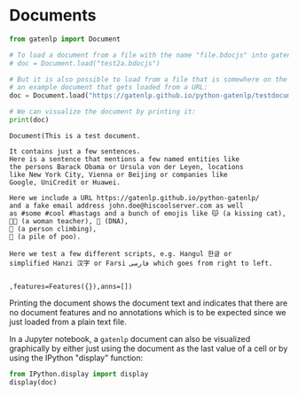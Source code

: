 # Documents


```python
from gatenlp import Document

```


```python
# To load a document from a file with the name "file.bdocjs" into gatenlp simply use:
# doc = Document.load("test2a.bdocjs")

# But it is also possible to load from a file that is somewhere on the internet. For this notebook, we use
# an example document that gets loaded from a URL:
doc = Document.load("https://gatenlp.github.io/python-gatenlp/testdocument1.txt")

# We can visualize the document by printing it:
print(doc)
```

    Document(This is a test document.
    
    It contains just a few sentences. 
    Here is a sentence that mentions a few named entities like 
    the persons Barack Obama or Ursula von der Leyen, locations
    like New York City, Vienna or Beijing or companies like 
    Google, UniCredit or Huawei. 
    
    Here we include a URL https://gatenlp.github.io/python-gatenlp/ 
    and a fake email address john.doe@hiscoolserver.com as well 
    as #some #cool #hastags and a bunch of emojis like 😽 (a kissing cat),
    👩‍🏫 (a woman teacher), 🧬 (DNA), 
    🧗 (a person climbing), 
    💩 (a pile of poo). 
    
    Here we test a few different scripts, e.g. Hangul 한글 or 
    simplified Hanzi 汉字 or Farsi فارسی which goes from right to left. 
    
    
    ,features=Features({}),anns=[])


Printing the document shows the document text and indicates that there are no document features and no 
annotations which is to be expected since we just loaded from a plain text file. 

In a Jupyter notebook, a `gatenlp` document can also be visualized graphically by either just using the document 
as the last value of a cell or by using the IPython "display" function:


```python
from IPython.display import display
display(doc)
```


<div><style>div#GLCLZGFGOU-wrapper: { color: black: !important; }</style>
<div id="GLCLZGFGOU-wrapper">

<div>
<style>
#GLCLZGFGOU-content {
    width: 100%;
    height: 100%;
    font-family: -apple-system, BlinkMacSystemFont, 'Segoe UI', Roboto, Oxygen, Ubuntu, Cantarell, 'Open Sans', 'Helvetica Neue', sans-serif;
}

.GLCLZGFGOU-row {
    width: 100%;
    display: flex;
    flex-direction: row;
    flex-wrap: nowrap;
}

.GLCLZGFGOU-col {
    border: 1px solid grey;
    display: inline-block;
    min-width: 200px;
    padding: 5px;
    /* white-space: normal; */
    /* white-space: pre-wrap; */
    overflow-y: auto;
}

.GLCLZGFGOU-hdr {
    font-size: 1.2rem;
    font-weight: bold;
}

.GLCLZGFGOU-label {
    margin-bottom: -15px;
    display: block;
}

.GLCLZGFGOU-input {
    vertical-align: middle;
    position: relative;
    *overflow: hidden;
}

#GLCLZGFGOU-popup {
    display: none;
    colour: white;
    position: absolute;
    margin-top: 10%;
    margin-left: 10%;
    background: #ff88ff;
    width: 60%;
    height: 60%;
    z-index: 50;
    padding: 25px 25px 25px;
    border: 1px solid black;
    overflow: auto;
}

.GLCLZGFGOU-selection {
    margin-bottom: 5px;
}

.GLCLZGFGOU-featuretable {
    margin-top: 10px;
}

.GLCLZGFGOU-fname {
    text-align: left !important;
    font-weight: bold;
    margin-right: 10px;
}
.GLCLZGFGOU-fvalue {
    text-align: left !important;
}
</style>
  <div id="GLCLZGFGOU-content">
        <div id="GLCLZGFGOU-popup" style="display: none;">
        </div>
        <div class="GLCLZGFGOU-row" id="GLCLZGFGOU-row1" style="height:67vh; min-height:100px;">
            <div id="GLCLZGFGOU-text-wrapper" class="GLCLZGFGOU-col" style="width:70%;">
                <div class="GLCLZGFGOU-hdr" id="GLCLZGFGOU-dochdr"></div>
                <div id="GLCLZGFGOU-text">
                </div>
            </div>
            <div id="GLCLZGFGOU-chooser" class="GLCLZGFGOU-col" style="width:30%; border-left-width: 0px;"></div>
        </div>
        <div class="GLCLZGFGOU-row" id="GLCLZGFGOU-row2" style="height:30vh; min-height: 100px;">
            <div id="GLCLZGFGOU-details" class="GLCLZGFGOU-col" style="width:100%; border-top-width: 0px;">
            </div>
        </div>
    </div>
    <script src="https://ajax.googleapis.com/ajax/libs/jquery/3.5.1/jquery.min.js"></script><script src="https://unpkg.com/gatenlp-ann-viewer@1.0.8/gatenlp-ann-viewer.js"></script>
    <script type="application/json" id="GLCLZGFGOU-data">
    {"annotation_sets": {}, "text": "This is a test document.\n\nIt contains just a few sentences. \nHere is a sentence that mentions a few named entities like \nthe persons Barack Obama or Ursula von der Leyen, locations\nlike New York City, Vienna or Beijing or companies like \nGoogle, UniCredit or Huawei. \n\nHere we include a URL https://gatenlp.github.io/python-gatenlp/ \nand a fake email address john.doe@hiscoolserver.com as well \nas #some #cool #hastags and a bunch of emojis like \ud83d\ude3d (a kissing cat),\n\ud83d\udc69\u200d\ud83c\udfeb (a woman teacher), \ud83e\uddec (DNA), \n\ud83e\uddd7 (a person climbing), \n\ud83d\udca9 (a pile of poo). \n\nHere we test a few different scripts, e.g. Hangul \ud55c\uae00 or \nsimplified Hanzi \u6c49\u5b57 or Farsi \u0641\u0627\u0631\u0633\u06cc which goes from right to left. \n\n\n", "features": {}, "offset_type": "j", "name": ""}
    </script>
    <script type="text/javascript">
        gatenlp_run("GLCLZGFGOU-");
    </script>
  </div>

</div></div>


This shows the document in a layout that has three areas: the document text in the upper left,
the list of annotation set and type names in the upper right and document or annotation features
at the bottom. In the example above only the text is shown because there are no document features or 
annotations. 

## Document features

Lets add some document features:


```python
doc.features["loaded-from"] = "https://gatenlp.github.io/python-gatenlp/testdocument1.txt"
doc.features["purpose"] = "test document for gatenlp"
doc.features["someotherfeature"] = 22
doc.features["andanother"] = {"what": "a dict", "alist": [1,2,3,4,5]}
```

Document features map feature names to feature values and behave a lot like a Python dictionary. Feature names
should always be strings, feature values can be anything, but a document can only be stored or exchanged with Java GATE if feature values are restricted to whatever can be serialized with JSON: dictionaries, lists, numbers, strings and booleans. 

Now that we have create document features the document is shown like this:


```python
doc
```




<div><style>div#HZQSZICKRN-wrapper: { color: black: !important; }</style>
<div id="HZQSZICKRN-wrapper">

<div>
<style>
#HZQSZICKRN-content {
    width: 100%;
    height: 100%;
    font-family: -apple-system, BlinkMacSystemFont, 'Segoe UI', Roboto, Oxygen, Ubuntu, Cantarell, 'Open Sans', 'Helvetica Neue', sans-serif;
}

.HZQSZICKRN-row {
    width: 100%;
    display: flex;
    flex-direction: row;
    flex-wrap: nowrap;
}

.HZQSZICKRN-col {
    border: 1px solid grey;
    display: inline-block;
    min-width: 200px;
    padding: 5px;
    /* white-space: normal; */
    /* white-space: pre-wrap; */
    overflow-y: auto;
}

.HZQSZICKRN-hdr {
    font-size: 1.2rem;
    font-weight: bold;
}

.HZQSZICKRN-label {
    margin-bottom: -15px;
    display: block;
}

.HZQSZICKRN-input {
    vertical-align: middle;
    position: relative;
    *overflow: hidden;
}

#HZQSZICKRN-popup {
    display: none;
    colour: white;
    position: absolute;
    margin-top: 10%;
    margin-left: 10%;
    background: #ff88ff;
    width: 60%;
    height: 60%;
    z-index: 50;
    padding: 25px 25px 25px;
    border: 1px solid black;
    overflow: auto;
}

.HZQSZICKRN-selection {
    margin-bottom: 5px;
}

.HZQSZICKRN-featuretable {
    margin-top: 10px;
}

.HZQSZICKRN-fname {
    text-align: left !important;
    font-weight: bold;
    margin-right: 10px;
}
.HZQSZICKRN-fvalue {
    text-align: left !important;
}
</style>
  <div id="HZQSZICKRN-content">
        <div id="HZQSZICKRN-popup" style="display: none;">
        </div>
        <div class="HZQSZICKRN-row" id="HZQSZICKRN-row1" style="height:67vh; min-height:100px;">
            <div id="HZQSZICKRN-text-wrapper" class="HZQSZICKRN-col" style="width:70%;">
                <div class="HZQSZICKRN-hdr" id="HZQSZICKRN-dochdr"></div>
                <div id="HZQSZICKRN-text">
                </div>
            </div>
            <div id="HZQSZICKRN-chooser" class="HZQSZICKRN-col" style="width:30%; border-left-width: 0px;"></div>
        </div>
        <div class="HZQSZICKRN-row" id="HZQSZICKRN-row2" style="height:30vh; min-height: 100px;">
            <div id="HZQSZICKRN-details" class="HZQSZICKRN-col" style="width:100%; border-top-width: 0px;">
            </div>
        </div>
    </div>
    <script src="https://ajax.googleapis.com/ajax/libs/jquery/3.5.1/jquery.min.js"></script><script src="https://unpkg.com/gatenlp-ann-viewer@1.0.8/gatenlp-ann-viewer.js"></script>
    <script type="application/json" id="HZQSZICKRN-data">
    {"annotation_sets": {}, "text": "This is a test document.\n\nIt contains just a few sentences. \nHere is a sentence that mentions a few named entities like \nthe persons Barack Obama or Ursula von der Leyen, locations\nlike New York City, Vienna or Beijing or companies like \nGoogle, UniCredit or Huawei. \n\nHere we include a URL https://gatenlp.github.io/python-gatenlp/ \nand a fake email address john.doe@hiscoolserver.com as well \nas #some #cool #hastags and a bunch of emojis like \ud83d\ude3d (a kissing cat),\n\ud83d\udc69\u200d\ud83c\udfeb (a woman teacher), \ud83e\uddec (DNA), \n\ud83e\uddd7 (a person climbing), \n\ud83d\udca9 (a pile of poo). \n\nHere we test a few different scripts, e.g. Hangul \ud55c\uae00 or \nsimplified Hanzi \u6c49\u5b57 or Farsi \u0641\u0627\u0631\u0633\u06cc which goes from right to left. \n\n\n", "features": {"loaded-from": "https://gatenlp.github.io/python-gatenlp/testdocument1.txt", "purpose": "test document for gatenlp", "someotherfeature": 22, "andanother": {"what": "a dict", "alist": [1, 2, 3, 4, 5]}}, "offset_type": "j", "name": ""}
    </script>
    <script type="text/javascript">
        gatenlp_run("HZQSZICKRN-");
    </script>
  </div>

</div></div>




```python
# to retrieve a feature value we can do:
doc.features["purpose"]
```




    'test document for gatenlp'




```python
# If a feature does not exist, None is returned or a default value if specified:
print(doc.features.get("doesntexist"))
print(doc.features.get("doesntexist", "MV!"))

```

    None
    MV!


## Annotations

Lets add some annotations too. Annotations are items of information for some range of characters within the document. They can be used to represent information about things like tokens, entities, sentences, paragraphs, or 
anything that corresponds to some contiguous range of offsets in the document.

Annotations consist of the following parts:
* The "start" and "end" offset to identify the text the annotation refers to
* A "type" which is an arbitrary name that identifies what kind of thing the annotation describes, e.g. "Token"
* Features: these work in the same way as for the whole document: an arbitrary set of feature name / feature value
  pairs which provide more information, e.g. for a Token the features could include the lemma, the part of speech,
  the stem, the number, etc. 

Annotations can be organized in "annotation sets". Each annotation set has a name and a set of annotations. There can be as many sets as needed. 

Annotation can overlap arbitrarily and there can be as many as needed. 

Let us manually add a few annotations to the document:


```python
# create and get an annotation set with the name "Set1"
annset = doc.annset("Set1")
```

Add an annotation to the set which refers to the first word in the document "This". The range of characters
for this word starts at offset 0 and the length of the annotation is 4, so the "start" offset is 0 and the "end" offset is 0+4=4. Note that the end offset always points to the offset *after* the last character of the range.


```python
annset.add(0,4,"Word",{"what": "our first annotation"})
```




    Annotation(0,4,Word,features=Features({'what': 'our first annotation'}),id=0)




```python
# Add more
annset.add(5,7,"Word",{"what": "our second annotation"})
annset.add(0,24,"Sentence",{"what": "our first sentence annotation"})
```




    Annotation(0,24,Sentence,features=Features({'what': 'our first sentence annotation'}),id=2)



If we visualize the document now, the newly created set "Set" is shown in the right part of
the display. It shows the different annotation types that exist in the set, and how many annotations
for each type are in the set. If you click the check box, the annotation ranges are shown in the 
text with the colour associated with the annotation type. You can then click on a range / annotation in the
text and the features of the annotation are shown in the lower part. 
To show the features for a different annotation click on the coloured range for the annotation in the text.
To show the document features, click on "Document".

If you have selected more than one type, a range can have more than one overlapping annotations. 
This is shown by mixing the colours. If you click at such a location, a dialog appears which lets you
select for which of the overlapping annotations you want to display the features. 


```python
doc
```




<div><style>div#ZGOVNILQTB-wrapper: { color: black: !important; }</style>
<div id="ZGOVNILQTB-wrapper">

<div>
<style>
#ZGOVNILQTB-content {
    width: 100%;
    height: 100%;
    font-family: -apple-system, BlinkMacSystemFont, 'Segoe UI', Roboto, Oxygen, Ubuntu, Cantarell, 'Open Sans', 'Helvetica Neue', sans-serif;
}

.ZGOVNILQTB-row {
    width: 100%;
    display: flex;
    flex-direction: row;
    flex-wrap: nowrap;
}

.ZGOVNILQTB-col {
    border: 1px solid grey;
    display: inline-block;
    min-width: 200px;
    padding: 5px;
    /* white-space: normal; */
    /* white-space: pre-wrap; */
    overflow-y: auto;
}

.ZGOVNILQTB-hdr {
    font-size: 1.2rem;
    font-weight: bold;
}

.ZGOVNILQTB-label {
    margin-bottom: -15px;
    display: block;
}

.ZGOVNILQTB-input {
    vertical-align: middle;
    position: relative;
    *overflow: hidden;
}

#ZGOVNILQTB-popup {
    display: none;
    colour: white;
    position: absolute;
    margin-top: 10%;
    margin-left: 10%;
    background: #ff88ff;
    width: 60%;
    height: 60%;
    z-index: 50;
    padding: 25px 25px 25px;
    border: 1px solid black;
    overflow: auto;
}

.ZGOVNILQTB-selection {
    margin-bottom: 5px;
}

.ZGOVNILQTB-featuretable {
    margin-top: 10px;
}

.ZGOVNILQTB-fname {
    text-align: left !important;
    font-weight: bold;
    margin-right: 10px;
}
.ZGOVNILQTB-fvalue {
    text-align: left !important;
}
</style>
  <div id="ZGOVNILQTB-content">
        <div id="ZGOVNILQTB-popup" style="display: none;">
        </div>
        <div class="ZGOVNILQTB-row" id="ZGOVNILQTB-row1" style="height:67vh; min-height:100px;">
            <div id="ZGOVNILQTB-text-wrapper" class="ZGOVNILQTB-col" style="width:70%;">
                <div class="ZGOVNILQTB-hdr" id="ZGOVNILQTB-dochdr"></div>
                <div id="ZGOVNILQTB-text">
                </div>
            </div>
            <div id="ZGOVNILQTB-chooser" class="ZGOVNILQTB-col" style="width:30%; border-left-width: 0px;"></div>
        </div>
        <div class="ZGOVNILQTB-row" id="ZGOVNILQTB-row2" style="height:30vh; min-height: 100px;">
            <div id="ZGOVNILQTB-details" class="ZGOVNILQTB-col" style="width:100%; border-top-width: 0px;">
            </div>
        </div>
    </div>
    <script src="https://ajax.googleapis.com/ajax/libs/jquery/3.5.1/jquery.min.js"></script><script src="https://unpkg.com/gatenlp-ann-viewer@1.0.8/gatenlp-ann-viewer.js"></script>
    <script type="application/json" id="ZGOVNILQTB-data">
    {"annotation_sets": {"Set1": {"name": "detached-from:Set1", "annotations": [{"type": "Word", "start": 0, "end": 4, "id": 0, "features": {"what": "our first annotation"}}, {"type": "Word", "start": 5, "end": 7, "id": 1, "features": {"what": "our second annotation"}}, {"type": "Sentence", "start": 0, "end": 24, "id": 2, "features": {"what": "our first sentence annotation"}}], "next_annid": 3}}, "text": "This is a test document.\n\nIt contains just a few sentences. \nHere is a sentence that mentions a few named entities like \nthe persons Barack Obama or Ursula von der Leyen, locations\nlike New York City, Vienna or Beijing or companies like \nGoogle, UniCredit or Huawei. \n\nHere we include a URL https://gatenlp.github.io/python-gatenlp/ \nand a fake email address john.doe@hiscoolserver.com as well \nas #some #cool #hastags and a bunch of emojis like \ud83d\ude3d (a kissing cat),\n\ud83d\udc69\u200d\ud83c\udfeb (a woman teacher), \ud83e\uddec (DNA), \n\ud83e\uddd7 (a person climbing), \n\ud83d\udca9 (a pile of poo). \n\nHere we test a few different scripts, e.g. Hangul \ud55c\uae00 or \nsimplified Hanzi \u6c49\u5b57 or Farsi \u0641\u0627\u0631\u0633\u06cc which goes from right to left. \n\n\n", "features": {"loaded-from": "https://gatenlp.github.io/python-gatenlp/testdocument1.txt", "purpose": "test document for gatenlp", "someotherfeature": 22, "andanother": {"what": "a dict", "alist": [1, 2, 3, 4, 5]}}, "offset_type": "j", "name": ""}
    </script>
    <script type="text/javascript">
        gatenlp_run("ZGOVNILQTB-");
    </script>
  </div>

</div></div>




```python

```
